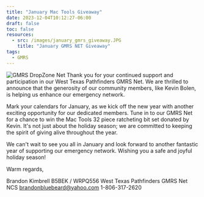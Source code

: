 ```yaml
---
title: "January Mac Tools Giveaway"
date: 2023-12-04T10:12:27-06:00
draft: false
toc: false
resources:
  - src: /images/january_gmrs_giveaway.JPG
    title: "January GMRS NET Giveaway"
tags:
  - GMRS
---
```

![GMRS DropZone Net](/images/january_gmrs_giveaway.JPG)
Thank you for your continued support and participation in our West Texas Pathfinders GMRS Net. We are thrilled to announce that the generosity of our community members, like Kevin Bolen, is helping us enhance our emergency network.

Mark your calendars for January, as we kick off the new year with another exciting opportunity for our dedicated members. Tune in to our GMRS Net for a chance to win the Mac Tools 32 piece ratcheting bit set donated by Kevin. It's not just about the holiday season; we are committed to keeping the spirit of giving alive throughout the year.

We can't wait to see you all in January and look forward to another fantastic year of supporting our emergency network. Wishing you a safe and joyful holiday season!

Warm regards,

Brandon Kimbrell B5BEK / WRPQ556
West Texas Pathfinders GMRS Net NCS
brandonbluebeard@yahoo.com
1-806-317-2620
